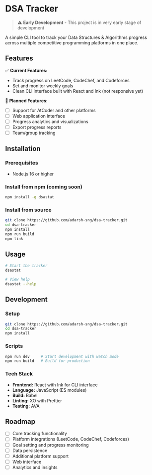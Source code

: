 # DSA Tracker

> ⚠️ **Early Development** - This project is in very early stage of development

A simple CLI tool to track your Data Structures & Algorithms progress across multiple competitive programming platforms in one place.

## Features

✅ **Current Features:**

- Track progress on LeetCode, CodeChef, and Codeforces
- Set and monitor weekly goals
- Clean CLI interface built with React and Ink (not responsive yet)

🚧 **Planned Features:**

- [ ] Support for AtCoder and other platforms
- [ ] Web application interface
- [ ] Progress analytics and visualizations
- [ ] Export progress reports
- [ ] Team/group tracking

## Installation

### Prerequisites

- Node.js 16 or higher

### Install from npm (coming soon)

```bash
npm install -g dsastat
```

### Install from source

```bash
git clone https://github.com/adarsh-sng/dsa-tracker.git
cd dsa-tracker
npm install
npm run build
npm link
```

## Usage

```bash
# Start the tracker
dsastat

# View help
dsastat --help
```

## Development

### Setup

```bash
git clone https://github.com/adarsh-sng/dsa-tracker.git
cd dsa-tracker
npm install
```

### Scripts

```bash
npm run dev     # Start development with watch mode
npm run build   # Build for production
```

### Tech Stack

- **Frontend:** React with Ink for CLI interface
- **Language:** JavaScript (ES modules)
- **Build:** Babel
- **Linting:** XO with Prettier
- **Testing:** AVA

## Roadmap

- [ ] Core tracking functionality
- [ ] Platform integrations (LeetCode, CodeChef, Codeforces)
- [ ] Goal setting and progress monitoring
- [ ] Data persistence
- [ ] Additional platform support
- [ ] Web interface
- [ ] Analytics and insights
